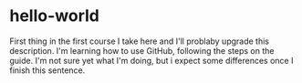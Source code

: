 # hello-world
First thing in the first course I take here and I'll problaby upgrade this description.
I'm learning how to use GitHub, following the steps on the guide. I'm not sure yet what I'm doing, but i expect some differences once I finish this sentence.
